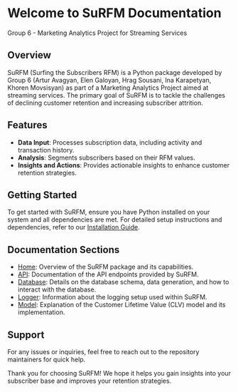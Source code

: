# Welcome to SuRFM Documentation

Group 6 - Marketing Analytics Project for Streaming Services

## Overview
SuRFM (Surfing the Subscribers RFM) is a Python package developed by Group 6 (Artur Avagyan, Elen Galoyan, Hrag Sousani, Ina Karapetyan, Khoren Movsisyan) as part of a Marketing Analytics Project aimed at streaming services. The primary goal of SuRFM is to tackle the challenges of declining customer retention and increasing subscriber attrition. 

## Features
- **Data Input**: Processes subscription data, including activity and transaction history.
- **Analysis**: Segments subscribers based on their RFM values.
- **Insights and Actions**: Provides actionable insights to enhance customer retention strategies.

## Getting Started
To get started with SuRFM, ensure you have Python installed on your system and all dependencies are met. For detailed setup instructions and dependencies, refer to our [Installation Guide](./installation.md).

## Documentation Sections
- [Home](./index.md): Overview of the SuRFM package and its capabilities.
- [API](./api.md): Documentation of the API endpoints provided by SuRFM.
- [Database](./db.md): Details on the database schema, data generation, and how to interact with the database.
- [Logger](./logger.md): Information about the logging setup used within SuRFM.
- [Model](./model.md): Explanation of the Customer Lifetime Value (CLV) model and its implementation.

## Support
For any issues or inquiries, feel free to reach out to the repository maintainers for quick help.

Thank you for choosing SuRFM! We hope it helps you gain insights into your subscriber base and improves your retention strategies.
